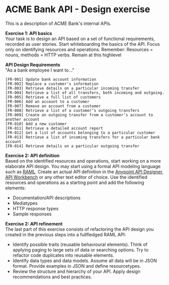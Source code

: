 # ACME Bank API - Design exercise

This is a description of ACME Bank's internal APIs.

**Exercise 1: API basics**  
Your task is to design an API based on a set of functional requirements, recorded as user stories. 
Start whiteboarding the basics of the API. Focus only on identifying resources and operations.
Remember: Resources = nouns, methods = HTTP verbs. Remain at this high­level

**API Design Requirements**  
"As a bank employee I want to..."
```
[FR-001] Update bank account information
[FR-002] Replace a customer's information
[FR-003] Retrieve details on a particular incoming transfer
[FR-004] Retrieve a list of all transfers, both incoming and outgoing.
[FR-005] Retrieve a full list of customers
[FR-006] Add an account to a customer
[FR-007] Remove an account from a customer
[FR-008] Retrieve a list of a customer’s outgoing transfers
[FR-009] Create an outgoing transfer from a customer’s account to another account
[FR-010] Add a new customer
[FR-011] Retrieve a detailed account report
[FR-012] Get a list of accounts belonging to a particular customer
[FR-013] Retrieve a list of incoming transfers for a particular bank account
[FR-014] Retrieve details on a particular outgoing transfer
```

**Exercise 2: API definition**  
Based on the identified resources and operations, start working on a more elaborate API design. You may start using a formal API modeling language such as [RAML](http://raml.org).
Create an actual API definition in the [Anypoint API Designer](https://www.mulesoft.com/platform/api/anypoint-designer), [API Workbench](http://apiworkbench.com/)  or any other text editor of choice. Use the identified resources and operations as a starting point and add the following elements:
* Documentation/API descriptions
* Mediatypes
* HTTP response types
* Sample responses

**Exercise 2: API refinement**  
The last part of this exercise consists of refactoring the API design you created in the previous steps into a full­fledged RAML API:
* Identify possible   traits  (reusable behavioural elements). Think of applying paging to large sets of data or searching options. Try to refactor code duplicates into reusable elements.
* Identify data types and data models. Assume all data will be in JSON format. Provide examples in JSON and define   resourcetypes. 
* Review the structure and hierarchy of your API. Apply design recommendations and best practices.
